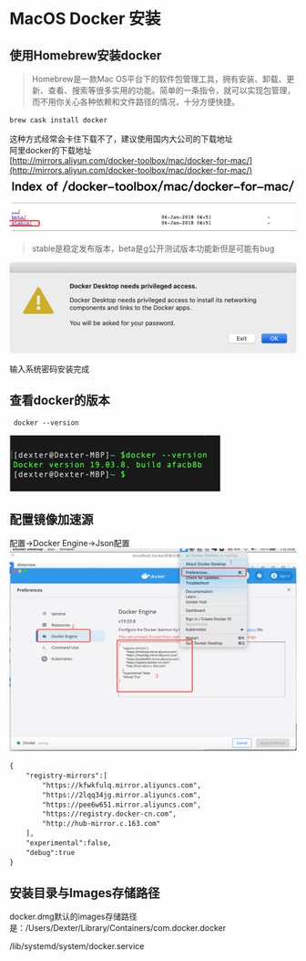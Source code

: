 # MacOS Docker 安装

## 使用Homebrew安装docker

> Homebrew是一款Mac OS平台下的软件包管理工具，拥有安装、卸载、更新、查看、搜索等很多实用的功能。简单的一条指令，就可以实现包管理，而不用你关心各种依赖和文件路径的情况，十分方便快捷。

```xml
brew cask install docker
```

这种方式经常会卡住下载不了，建议使用国内大公司的下载地址  
阿里docker的下载地址  
[http://mirrors.aliyun.com/docker-toolbox/mac/docker-for-mac/](http://mirrors.aliyun.com/docker-toolbox/mac/docker-for-mac/)  
![](/assets/运维基础-docker-安装与使用-1.png)

> stable是稳定发布版本，beta是g公开测试版本功能新但是可能有bug

![](/assets/运维基础-docker-安装与使用-2.png)

输入系统密码安装完成

## 查看docker的版本

```xml
 docker --version
```

![](/assets/运维基础-docker-安装与使用-3.png)

## 配置镜像加速源

配置-&gt;Docker Engine-&gt;Json配置![](/assets/运维基础-docker-安装与使用-4.png)

```xml
{
    "registry-mirrors":[
        "https://kfwkfulq.mirror.aliyuncs.com",
        "https://2lqq34jg.mirror.aliyuncs.com",
        "https://pee6w651.mirror.aliyuncs.com",
        "https://registry.docker-cn.com",
        "http://hub-mirror.c.163.com"
    ],
    "experimental":false,
    "debug":true
}
```
## 安装目录与Images存储路径
docker.dmg默认的images存储路径是：/Users/Dexter/Library/Containers/com.docker.docker

/lib/systemd/system/docker.service






